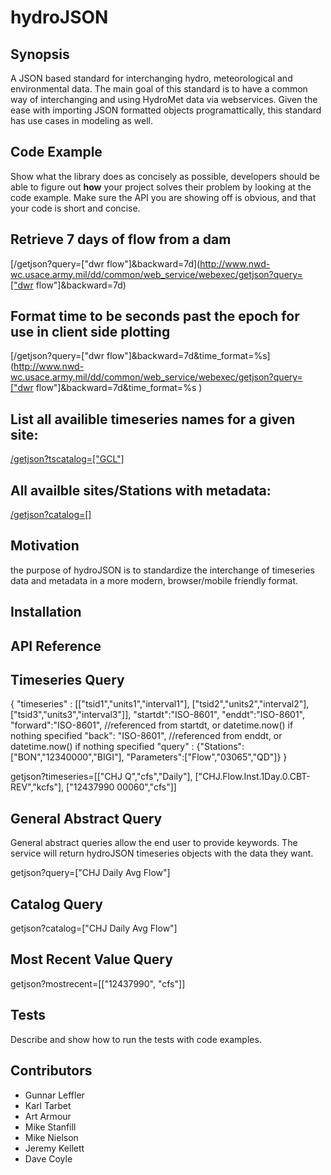 hydroJSON
=========

## Synopsis
A JSON based standard for interchanging hydro, meteorological and environmental data. The main goal of this standard is to have a common way of interchanging  and using HydroMet data via webservices. Given the ease with importing JSON formatted objects programattically, this standard has use cases in modeling as well.

## Code Example

Show what the library does as concisely as possible, developers should be able to figure out **how** your project solves their problem by looking at the code example. Make sure the API you are showing off is obvious, and that your code is short and concise.

Retrieve 7 days of flow from a dam
--
[/getjson?query=\["dwr flow"\]&backward=7d](http://www.nwd-wc.usace.army.mil/dd/common/web_service/webexec/getjson?query=["dwr flow"]&backward=7d)

Format time to be seconds past the epoch for use in client side plotting
--

[/getjson?query=\["dwr flow"\]&backward=7d&time_format=%s](http://www.nwd-wc.usace.army.mil/dd/common/web_service/webexec/getjson?query=["dwr flow"]&backward=7d&time_format=%s )


List all availible timeseries names for a given site:
--

[/getjson?tscatalog=\["GCL"\]](http://www.nwd-wc.usace.army.mil/dd/common/web_service/webexec/getjson?tscatalog=["GCL"])

All availble sites/Stations with metadata:
--

[/getjson?catalog=\[\]](http://www.nwd-wc.usace.army.mil/dd/common/web_service/webexec/getjson?catalog=[])


## Motivation

the purpose of hydroJSON is to standardize the interchange of timeseries data and metadata in a more modern, browser/mobile friendly format.

## Installation


## API Reference

Timeseries Query
--
{
  "timeseries" : [["tsid1","units1","interval1"], ["tsid2","units2","interval2"], ["tsid3","units3","interval3"]],
  "startdt":"ISO-8601",
  "enddt":"ISO-8601",
  "forward":"ISO-8601", //referenced from startdt, or datetime.now() if nothing specified
  "back": "ISO-8601", //referenced from enddt, or datetime.now() if nothing specified
  "query" : {"Stations":["BON","12340000","BIGI"], "Parameters":["Flow","03065","QD"]}
}

getjson?timeseries=[["CHJ Q","cfs","Daily"], ["CHJ.Flow.Inst.1Day.0.CBT-REV","kcfs"], ["12437990 00060","cfs"]]

General Abstract Query
--
General abstract queries allow the end user to provide keywords. The service will return hydroJSON timeseries objects with the data they want.

getjson?query=["CHJ Daily Avg Flow"]

Catalog Query
--
getjson?catalog=["CHJ Daily Avg Flow"]

Most Recent Value Query
--
getjson?mostrecent=[["12437990",  "cfs"]]



## Tests

Describe and show how to run the tests with code examples.

## Contributors
* Gunnar Leffler
* Karl Tarbet
* Art Armour
* Mike Stanfill
* Mike Nielson
* Jeremy Kellett
* Dave Coyle
